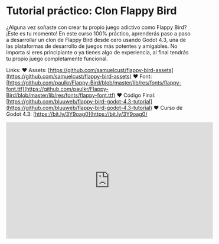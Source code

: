 # Tutorial práctico: Clon Flappy Bird

¿Alguna vez soñaste con crear tu propio juego adictivo como Flappy Bird? ¡Este es tu momento! En este curso 100% práctico, aprenderás paso a paso a desarrollar un clon de Flappy Bird desde cero usando Godot 4.3, una de las plataformas de desarrollo de juegos más potentes y amigables. No importa si eres principiante o ya tienes algo de experiencia, al final tendrás tu propio juego completamente funcional.

Links:
❤️ Assets: [https://github.com/samuelcust/flappy-bird-assets](https://github.com/samuelcust/flappy-bird-assets)
❤️ Font: [https://github.com/paulkr/Flappy-Bird/blob/master/lib/res/fonts/flappy-font.ttf](https://github.com/paulkr/Flappy-Bird/blob/master/lib/res/fonts/flappy-font.ttf)
❤️ Código Final: [https://github.com/bluuweb/flappy-bird-godot-4.3-tutorial](https://github.com/bluuweb/flappy-bird-godot-4.3-tutorial)
❤️ Curso de Godot 4.3: [https://bit.ly/3Y9oag0](https://bit.ly/3Y9oag0)

<iframe width="560" height="315" src="https://www.youtube.com/embed/3LuCpsFyXQM?si=lBU1_vWWWdqQ0tG9" title="YouTube video player" frameborder="0" allow="accelerometer; autoplay; clipboard-write; encrypted-media; gyroscope; picture-in-picture; web-share" referrerpolicy="strict-origin-when-cross-origin" allowfullscreen></iframe>
